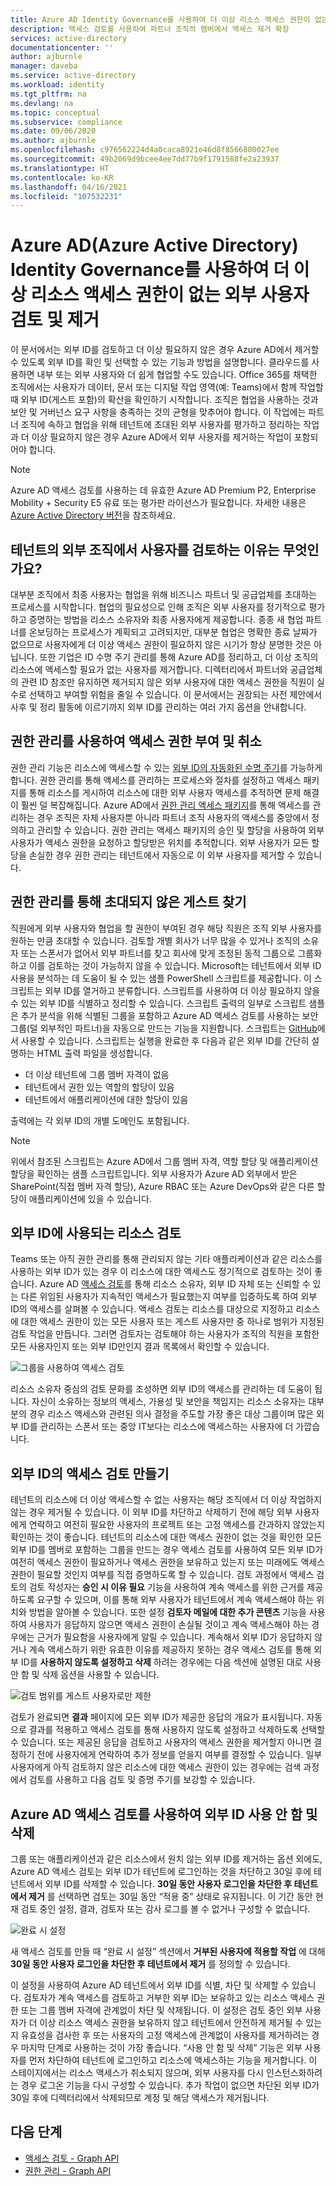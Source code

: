 ```yaml
---
title: Azure AD Identity Governance를 사용하여 더 이상 리소스 액세스 권한이 없는 외부 사용자 검토 및 제거
description: 액세스 검토를 사용하여 파트너 조직의 멤버에서 액세스 제거 확장
services: active-directory
documentationcenter: ''
author: ajburnle
manager: daveba
ms.service: active-directory
ms.workload: identity
ms.tgt_pltfrm: na
ms.devlang: na
ms.topic: conceptual
ms.subservice: compliance
ms.date: 09/06/2020
ms.author: ajburnle
ms.openlocfilehash: c976562224d4a0caca8921e46d8f8566800027ee
ms.sourcegitcommit: 49b2069d9bcee4ee7dd77b9f1791588fe2a23937
ms.translationtype: HT
ms.contentlocale: ko-KR
ms.lasthandoff: 04/16/2021
ms.locfileid: "107532231"
---
```

# <a name="use-azure-active-directory-azure-ad-identity-governance-to-review-and-remove-external-users-who-no-longer-have-resource-access"></a>Azure AD(Azure Active Directory) Identity Governance를 사용하여 더 이상 리소스 액세스 권한이 없는 외부 사용자 검토 및 제거

이 문서에서는 외부 ID를 검토하고 더 이상 필요하지 않은 경우 Azure AD에서 제거할 수 있도록 외부 ID를 확인 및 선택할 수 있는 기능과 방법을 설명합니다. 클라우드를 사용하면 내부 또는 외부 사용자와 더 쉽게 협업할 수도 있습니다. Office 365를 채택한 조직에서는 사용자가 데이터, 문서 또는 디지털 작업 영역(예: Teams)에서 함께 작업할 때 외부 ID(게스트 포함)의 확산을 확인하기 시작합니다. 조직은 협업을 사용하는 것과 보안 및 거버넌스 요구 사항을 충족하는 것의 균형을 맞추어야 합니다. 이 작업에는 파트너 조직에 속하고 협업을 위해 테넌트에 초대된 외부 사용자를 평가하고 정리하는 작업과 더 이상 필요하지 않은 경우 Azure AD에서 외부 사용자를 제거하는 작업이 포함되어야 합니다.

>[!NOTE]
>Azure AD 액세스 검토를 사용하는 데 유효한 Azure AD Premium P2, Enterprise Mobility + Security E5 유료 또는 평가판 라이선스가 필요합니다. 자세한 내용은 [Azure Active Directory 버전](../fundamentals/active-directory-whatis.md)을 참조하세요.

## <a name="why-review-users-from-external-organizations-in-your-tenant"></a>테넌트의 외부 조직에서 사용자를 검토하는 이유는 무엇인가요?

대부분 조직에서 최종 사용자는 협업을 위해 비즈니스 파트너 및 공급업체를 초대하는 프로세스를 시작합니다. 협업의 필요성으로 인해 조직은 외부 사용자를 정기적으로 평가하고 증명하는 방법을 리소스 소유자와 최종 사용자에게 제공합니다. 종종 새 협업 파트너를 온보딩하는 프로세스가 계획되고 고려되지만, 대부분 협업은 명확한 종료 날짜가 없으므로 사용자에게 더 이상 액세스 권한이 필요하지 않은 시기가 항상 분명한 것은 아닙니다. 또한 기업은 ID 수명 주기 관리를 통해 Azure AD를 정리하고, 더 이상 조직의 리소스에 액세스할 필요가 없는 사용자를 제거합니다. 디렉터리에서 파트너와 공급업체의 관련 ID 참조만 유지하면 제거되지 않은 외부 사용자에 대한 액세스 권한을 직원이 실수로 선택하고 부여할 위험을 줄일 수 있습니다. 이 문서에서는 권장되는 사전 제안에서 사후 및 정리 활동에 이르기까지 외부 ID를 관리하는 여러 가지 옵션을 안내합니다.

## <a name="use-entitlement-management-to-grant-and-revoke-access"></a>권한 관리를 사용하여 액세스 권한 부여 및 취소

권한 관리 기능은 리소스에 액세스할 수 있는 [외부 ID의 자동화된 수명 주기](entitlement-management-external-users.md#manage-the-lifecycle-of-external-users)를 가능하게 합니다. 권한 관리를 통해 액세스를 관리하는 프로세스와 절차를 설정하고 액세스 패키지를 통해 리소스를 게시하여 리소스에 대한 외부 사용자 액세스를 추적하면 문제 해결이 훨씬 덜 복잡해집니다. Azure AD에서 [권한 관리 액세스 패키지](entitlement-management-overview.md)를 통해 액세스를 관리하는 경우 조직은 자체 사용자뿐 아니라 파트너 조직 사용자의 액세스를 중앙에서 정의하고 관리할 수 있습니다. 권한 관리는 액세스 패키지의 승인 및 할당을 사용하여 외부 사용자가 액세스 권한을 요청하고 할당받은 위치를 추적합니다. 외부 사용자가 모든 할당을 손실한 경우 권한 관리는 테넌트에서 자동으로 이 외부 사용자를 제거할 수 있습니다. 

## <a name="find-guests-not-invited-through-entitlement-management"></a>권한 관리를 통해 초대되지 않은 게스트 찾기

직원에게 외부 사용자와 협업을 할 권한이 부여된 경우 해당 직원은 조직 외부 사용자를 원하는 만큼 초대할 수 있습니다. 검토할 개별 회사가 너무 많을 수 있거나 조직의 소유자 또는 스폰서가 없어서 외부 파트너를 찾고 회사에 맞게 조정된 동적 그룹으로 그룹화하고 이를 검토하는 것이 가능하지 않을 수 있습니다. Microsoft는 테넌트에서 외부 ID 사용을 분석하는 데 도움이 될 수 있는 샘플 PowerShell 스크립트를 제공합니다. 이 스크립트는 외부 ID를 열거하고 분류합니다. 스크립트를 사용하여 더 이상 필요하지 않을 수 있는 외부 ID를 식별하고 정리할 수 있습니다. 스크립트 출력의 일부로 스크립트 샘플은 추가 분석을 위해 식별된 그룹을 포함하고 Azure AD 액세스 검토를 사용하는 보안 그룹(덜 외부적인 파트너)을 자동으로 만드는 기능을 지원합니다.
스크립트는 [GitHub](https://github.com/microsoft/access-reviews-samples/tree/master/ExternalIdentityUse)에서 사용할 수 있습니다. 스크립트는 실행을 완료한 후 다음과 같은 외부 ID를 간단히 설명하는 HTML 출력 파일을 생성합니다.

- 더 이상 테넌트에 그룹 멤버 자격이 없음
- 테넌트에서 권한 있는 역할의 할당이 있음
- 테넌트에서 애플리케이션에 대한 할당이 있음

출력에는 각 외부 ID의 개별 도메인도 포함됩니다. 

>[!NOTE]
>위에서 참조된 스크립트는 Azure AD에서 그룹 멤버 자격, 역할 할당 및 애플리케이션 할당을 확인하는 샘플 스크립트입니다. 외부 사용자가 Azure AD 외부에서 받은 SharePoint(직접 멤버 자격 할당), Azure RBAC 또는 Azure DevOps와 같은 다른 할당이 애플리케이션에 있을 수 있습니다.

## <a name="review-resources-used-by-external-identities"></a>외부 ID에 사용되는 리소스 검토

Teams 또는 아직 권한 관리를 통해 관리되지 않는 기타 애플리케이션과 같은 리소스를 사용하는 외부 ID가 있는 경우 이 리소스에 대한 액세스도 정기적으로 검토하는 것이 좋습니다. Azure AD [액세스 검토](create-access-review.md)를 통해 리소스 소유자, 외부 ID 자체 또는 신뢰할 수 있는 다른 위임된 사용자가 지속적인 액세스가 필요했는지 여부를 입증하도록 하여 외부 ID의 액세스를 살펴볼 수 있습니다. 액세스 검토는 리소스를 대상으로 지정하고 리소스에 대한 액세스 권한이 있는 모든 사용자 또는 게스트 사용자만 중 하나로 범위가 지정된 검토 작업을 만듭니다. 그러면 검토자는 검토해야 하는 사용자가 조직의 직원을 포함한 모든 사용자인지 또는 외부 ID만인지 결과 목록에서 확인할 수 있습니다.

![그룹을 사용하여 액세스 검토](media/access-reviews-external-users/group-members.png)

리소스 소유자 중심의 검토 문화를 조성하면 외부 ID의 액세스를 관리하는 데 도움이 됩니다. 자신이 소유하는 정보의 액세스, 가용성 및 보안을 책임지는 리소스 소유자는 대부분의 경우 리소스 액세스와 관련된 의사 결정을 주도할 가장 좋은 대상 그룹이며 많은 외부 ID를 관리하는 스폰서 또는 중앙 IT보다는 리소스에 액세스하는 사용자에 더 가깝습니다.

## <a name="create-access-reviews-for-external-identities"></a>외부 ID의 액세스 검토 만들기

테넌트의 리소스에 더 이상 액세스할 수 없는 사용자는 해당 조직에서 더 이상 작업하지 않는 경우 제거될 수 있습니다. 이 외부 ID를 차단하고 삭제하기 전에 해당 외부 사용자에게 연락하고 여전히 필요한 사용자의 프로젝트 또는 고정 액세스를 간과하지 않았는지 확인하는 것이 좋습니다. 테넌트의 리소스에 대한 액세스 권한이 없는 것을 확인한 모든 외부 ID를 멤버로 포함하는 그룹을 만드는 경우 액세스 검토를 사용하여 모든 외부 ID가 여전히 액세스 권한이 필요하거나 액세스 권한을 보유하고 있는지 또는 미래에도 액세스 권한이 필요할 것인지 여부를 직접 증명하도록 할 수 있습니다. 검토 과정에서 액세스 검토의 검토 작성자는 **승인 시 이유 필요** 기능을 사용하여 계속 액세스를 위한 근거를 제공하도록 요구할 수 있으며, 이를 통해 외부 사용자가 테넌트에서 계속 액세스해야 하는 위치와 방법을 알아볼 수 있습니다. 또한 설정 **검토자 메일에 대한 추가 콘텐츠** 기능을 사용하여 사용자가 응답하지 않으면 액세스 권한이 손실될 것이고 계속 액세스해야 하는 경우에는 근거가 필요함을 사용자에게 알릴 수 있습니다. 계속해서 외부 ID가 응답하지 않거나 계속 액세스하기 위한 유효한 이유를 제공하지 못하는 경우 액세스 검토를 통해 외부 ID를 **사용하지 않도록 설정하고 삭제** 하려는 경우에는 다음 섹션에 설명된 대로 사용 안 함 및 삭제 옵션을 사용할 수 있습니다.

![검토 범위를 게스트 사용자로만 제한](media/access-reviews-external-users/guest-users-only.png)

검토가 완료되면 **결과** 페이지에 모든 외부 ID가 제공한 응답의 개요가 표시됩니다. 자동으로 결과를 적용하고 액세스 검토를 통해 사용하지 않도록 설정하고 삭제하도록 선택할 수 있습니다. 또는 제공된 응답을 검토하고 사용자의 액세스 권한을 제거할지 아니면 결정하기 전에 사용자에게 연락하여 추가 정보를 얻을지 여부를 결정할 수 있습니다. 일부 사용자에게 아직 검토하지 않은 리소스에 대한 액세스 권한이 있는 경우에는 검색 과정에서 검토를 사용하고 다음 검토 및 증명 주기를 보강할 수 있습니다.

## <a name="disable-and-delete-external-identities-with-azure-ad-access-reviews"></a>Azure AD 액세스 검토를 사용하여 외부 ID 사용 안 함 및 삭제

그룹 또는 애플리케이션과 같은 리소스에서 원치 않는 외부 ID를 제거하는 옵션 외에도, Azure AD 액세스 검토는 외부 ID가 테넌트에 로그인하는 것을 차단하고 30일 후에 테넌트에서 외부 ID를 삭제할 수 있습니다. **30일 동안 사용자 로그인을 차단한 후 테넌트에서 제거** 를 선택하면 검토는 30일 동안 “적용 중” 상태로 유지됩니다. 이 기간 동안 현재 검토 중인 설정, 결과, 검토자 또는 감사 로그를 볼 수 없거나 구성할 수 없습니다. 

![완료 시 설정](media/access-reviews-external-users/upon-completion-settings.png)

새 액세스 검토를 만들 때 “완료 시 설정” 섹션에서 **거부된 사용자에 적용할 작업** 에 대해 **30일 동안 사용자 로그인을 차단한 후 테넌트에서 제거** 를 정의할 수 있습니다.

이 설정을 사용하여 Azure AD 테넌트에서 외부 ID를 식별, 차단 및 삭제할 수 있습니다. 검토자가 계속 액세스를 검토하고 거부한 외부 ID는 보유하고 있는 리소스 액세스 권한 또는 그룹 멤버 자격에 관계없이 차단 및 삭제됩니다. 이 설정은 검토 중인 외부 사용자가 더 이상 리소스 액세스 권한을 보유하지 않고 테넌트에서 안전하게 제거될 수 있는지 유효성을 검사한 후 또는 사용자의 고정 액세스에 관계없이 사용자를 제거하려는 경우 마지막 단계로 사용하는 것이 가장 좋습니다. “사용 안 함 및 삭제” 기능은 외부 사용자를 먼저 차단하여 테넌트에 로그인하고 리소스에 액세스하는 기능을 제거합니다. 이 스테이지에서는 리소스 액세스가 취소되지 않으며, 외부 사용자를 다시 인스턴스화하려는 경우 로그온 기능을 다시 구성할 수 있습니다. 추가 작업이 없으면 차단된 외부 ID가 30일 후에 디렉터리에서 삭제되므로 계정 및 해당 액세스가 제거됩니다.

## <a name="next-steps"></a>다음 단계

- [액세스 검토 - Graph API](/graph/api/resources/accessreviewsv2-root?view=graph-rest-beta&preserve-view=true)
- [권한 관리 - Graph API](/graph/api/resources/entitlementmanagement-root)
